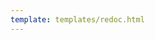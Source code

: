 ```yaml
---
template: templates/redoc.html
---
```


<redoc spec-url="../../../apis/organization-apis/restapis/actions.yaml" theme='{{redoc_theme}}'></redoc>
